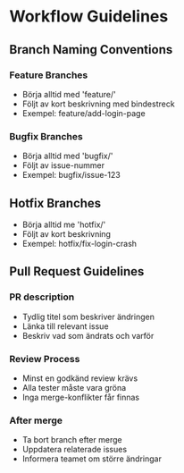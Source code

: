# Workflow Guidelines

## Branch Naming Conventions

### Feature Branches
- Börja alltid med 'feature/'
- Följt av kort beskrivning med bindestreck
- Exempel: feature/add-login-page


### Bugfix Branches
- Börja alltid med 'bugfix/'
- Följt av issue-nummer
- Exempel: bugfix/issue-123

## Hotfix Branches
- Börja alltid me 'hotfix/'
- Följt av kort beskrivning
- Exempel: hotfix/fix-login-crash



## Pull Request Guidelines

### PR description
- Tydlig titel som beskriver ändringen
- Länka till relevant issue
- Beskriv vad som ändrats och varför

### Review Process
- Minst en godkänd review krävs
- Alla tester måste vara gröna
- Inga merge-konflikter får finnas

### After merge
- Ta bort branch efter merge
- Uppdatera relaterade issues
- Informera teamet om större ändringar
